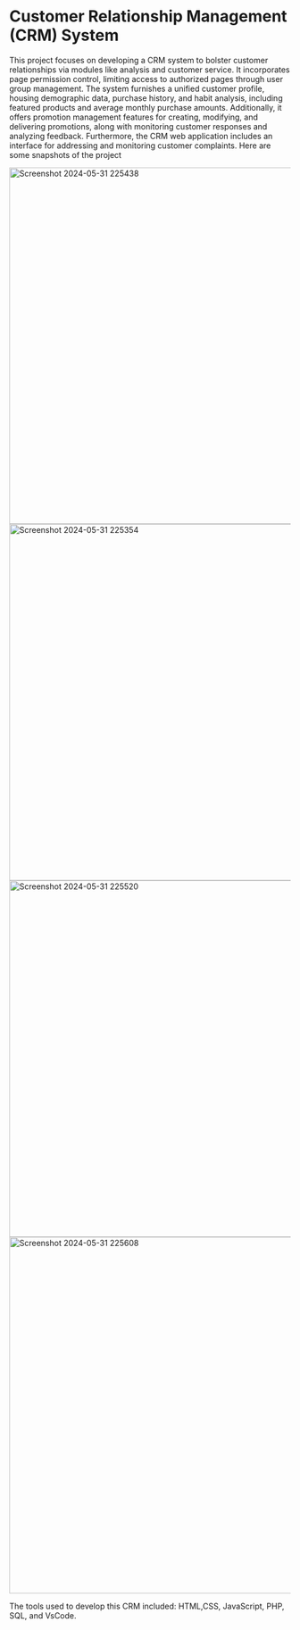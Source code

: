 # Customer Relationship Management (CRM) System
This project focuses on developing a CRM system to bolster customer relationships via modules like analysis and customer service. It incorporates page permission control, limiting access to authorized pages through user group management. The system furnishes a unified customer profile, housing demographic data, purchase history, and habit analysis, including featured products and average monthly purchase amounts. Additionally, it offers promotion management features for creating, modifying, and delivering promotions, along with monitoring customer responses and analyzing feedback. Furthermore, the CRM web application includes an interface for addressing and monitoring customer complaints. Here are some snapshots of the project


<img width="639" alt="Screenshot 2024-05-31 225438" src="https://github.com/Tanu-Shree22/CRM-System/assets/114923618/d9077f2d-4a14-4e4f-b75d-6f59a689d6fb">
<img width="639" alt="Screenshot 2024-05-31 225354" src="https://github.com/Tanu-Shree22/CRM-System/assets/114923618/b82c235a-2b2d-40cb-a7d7-c2635598e80b">
<img width="639" alt="Screenshot 2024-05-31 225520" src="https://github.com/Tanu-Shree22/CRM-System/assets/114923618/8e650292-5ae6-4758-be05-43a5c123d0b1">
<img width="639" alt="Screenshot 2024-05-31 225608" src="https://github.com/Tanu-Shree22/CRM-System/assets/114923618/6c89eb4f-acf1-46da-9e54-9614d3dbd2fc">

The tools used to develop this CRM included: HTML,CSS, JavaScript, PHP, SQL, and VsCode.
